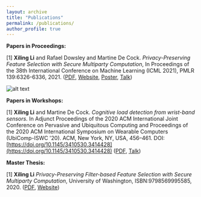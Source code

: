 ```yaml
---
layout: archive
title: "Publications"
permalink: /publications/
author_profile: true
---
```


**Papers in Proceedings:**

[1] **Xiling Li** and Rafael Dowsley and Martine De Cock. *Privacy-Preserving Feature Selection with Secure Multiparty Computation*, In Proceedings of the 38th International Conference on Machine Learning (ICML 2021), PMLR 139:6326-6336, 2021. 
([PDF](http://proceedings.mlr.press/v139/li21e/li21e.pdf), [Website](http://proceedings.mlr.press/v139/li21e.html), [Poster](https://xilinggrantli.github.io/images/Xiling__ICML_2021_poster.png), [Talk](https://icml.cc/virtual/2021/spotlight/9778))

![alt text](https://xilinggrantli.github.io/images/icml2021_3pc.png)

**Papers in Workshops:**

[1] **Xiling Li** and Martine De Cock. *Cognitive load detection from wrist-band sensors.* In Adjunct Proceedings of the 2020 ACM International Joint Conference on Pervasive and Ubiquitous Computing and Proceedings of the 2020 ACM International Symposium on Wearable Computers (UbiComp-ISWC '20). ACM, New York, NY, USA, 456–461. DOI: [https://doi.org/10.1145/3410530.3414428](https://doi.org/10.1145/3410530.3414428)
([PDF](http://faculty.washington.edu/mdecock/papers/xli2020a.pdf), [Talk](https://www.youtube.com/watch?v=hRcrJ2Tdgbk))

**Master Thesis:**

[1] **Xiling Li** *Privacy-Preserving Filter-based Feature Selection with Secure Multiparty Computation*, University of Washington, ISBN:9798569995585, 2020. ([PDF](https://xilinggrantli.github.io/files/Privacy-Preserving_Filter-Base.pdf), [Website](https://www.proquest.com/docview/2491965298/abstract/954FAE2654F949D8PQ/1?accountid=12861))